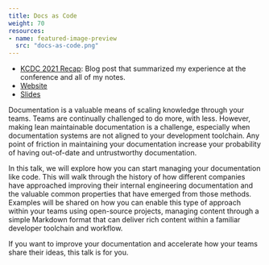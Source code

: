 ```yaml
---
title: Docs as Code
weight: 70
resources:
- name: featured-image-preview
  src: "docs-as-code.png"
---
```


* [KCDC 2021 Recap](/post/kcdc-2021-recap): Blog post that summarized my experience at the conference and all of my notes.
* [Website](https://cchesser.github.io/docs-as-code/)
* [Slides](https://cchesser.github.io/docs-as-code/slides/)

Documentation is a valuable means of scaling knowledge through your teams. Teams are continually challenged to do more, with less. However, making lean maintainable documentation is a challenge, especially when documentation systems are not aligned to your development toolchain. Any point of friction in maintaining your documentation increase your probability of having out-of-date and untrustworthy documentation.

In this talk, we will explore how you can start managing your documentation like code. This will walk through the history of how different companies have approached improving their internal engineering documentation and the valuable common properties that have emerged from those methods. Examples will be shared on how you can enable this type of approach within your teams using open-source projects, managing content through a simple Markdown format that can deliver rich content within a familiar developer toolchain and workflow.

If you want to improve your documentation and accelerate how your teams share their ideas, this talk is for you.
